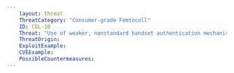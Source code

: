 ```yaml
---
    layout: threat
    ThreatCategory: "Consumer-grade Femtocell"
    ID: CEL-10
    Threat: "Use of weaker, nonstandard handset authentication mechanism for consumer-grade femtocells"
    ThreatOrigin:
    ExploitExample:
    CVEExample:
    PossibleCountermeasures:
---
```

